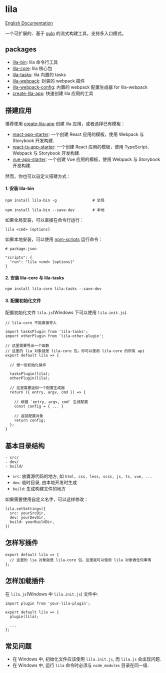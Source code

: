 # lila

[English Documentation](./README.en.md)

一个可扩展的、基于 [gulp](https://github.com/gulpjs/gulp) 的流式构建工具，支持多入口模式。

## packages

- [lila-bin](./packages/lila-bin): lila 命令行工具
- [lila-core](./packages/lila-core): lila 核心包
- [lila-tasks](./packages/lila-tasks): lila 内置的 tasks
- [lila-webpack](./packages/lila-webpack): 封装的 webpack 插件
- [lila-webpack-config](./packages/lila-webpack-config): 内置的 webpack 配置生成器 for lila-webpack
- [create-lila-app](./packages/create-lila-app): 快速创建 lila 应用的工具

## 搭建应用

推荐使用 [create-lila-app](./packages/create-lila-app) 创建 lila 应用，或者选择已有模板：

- [react-app-starter](https://github.com/senntyou/react-app-starter): 一个创建 React 应用的模板，使用 Webpack 与 Storybook 开发构建.
- [react-ts-app-starter](https://github.com/senntyou/react-ts-app-starter): 一个创建 React 应用的模板，使用 TypeScript、Webpack 与 Storybook 开发构建.
- [vue-app-starter](https://github.com/senntyou/vue-app-starter): 一个创建 Vue 应用的模板，使用 Webpack 与 Storybook 开发构建.

然而，你也可以自定义搭建方式：

#### 1. 安装 lila-bin

```
npm install lila-bin -g                # 全局

npm install lila-bin --save-dev        # 本地
```

如果全局安装，可以直接在命令行运行：

```
lila <cmd> [options]
```

如果本地安装，可以使用 [npm-scripts](https://docs.npmjs.com/misc/scripts) 运行命令：

```
# package.json

"scripts": {
  "run": "lila <cmd> [options]"
}
```

#### 2. 安装 lila-core 与 lila-tasks

```
npm install lila-core lila-tasks --save-dev
```

#### 3. 配置初始化文件

配置初始化文件 `lila.js`(Windows 下可以使用 `lila.init.js`).

```
// lila-core 不能直接导入

import tasksPlugin from 'lila-tasks';
import otherPlugin from 'lila-other-plugin';

// 这里需要导出一个函数
// 这里的 lia 对象就是 lila-core 包，你可以使用 lila-core 的所有 api
export default lila => {

  // 做一些初始化操作

  tasksPlugin(lila);
  otherPlugin(lila);

  // 这里需要返回一个配置生成器
  return ({ entry, argv, cmd }) => {

    // 根据 `entry, argv, cmd` 生成配置
    const config = { ... }

    // 返回配置对象
    return config;
  };
}
```

## 基本目录结构

```
- src/
- dev/
- build/
```

- `src`: 放置源代码的地方, 如 `html, css, less, scss, js, ts, vue, ...`
- `dev`: 临时目录, 由本地开发时生成
- `build`: 生成构建文件的地方

如果需要使用自定义名字，可以这样修改：

```
lila.setSettings({
  src: yourSrcDir,
  dev: yourDevDir,
  build: yourBuildDir,
})
```

## 怎样写插件

```
export default lila => {
  // 这里的 lia 对象就是 lila-core 包，这里就可以使用 lila 对象做任何事情
};
```

## 怎样加载插件

在 `lila.js`(Windows 中 `lila.init.js`) 文件中:

```
import plugin from 'your-lila-plugin';

export default lila => {
  plugin(lila);

  ...
};
```

## 常见问题

- 在 Windows 中, 初始化文件应该使用 `lila.init.js`, 而 `lila.js` 会出现问题.
- 在 Windows 中, 运行 `lila` 命令时必须与 `node_modules` 目录在同一级.
